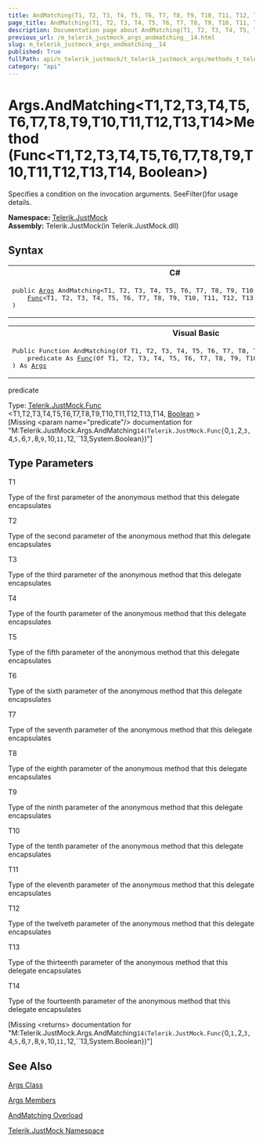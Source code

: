 ```yaml
---
title: AndMatching(T1, T2, T3, T4, T5, T6, T7, T8, T9, T10, T11, T12, T13, T14) Method (Func(T1, T2, T3, T4, T5, T6, T7, T8, T9, T10, T11, T12, T13, T14, Boolean))
page_title: AndMatching(T1, T2, T3, T4, T5, T6, T7, T8, T9, T10, T11, T12, T13, T14) Method (Func(T1, T2, T3, T4, T5, T6, T7, T8, T9, T10, T11, T12, T13, T14, Boolean)) | JustMock Documentation
description: Documentation page about AndMatching(T1, T2, T3, T4, T5, T6, T7, T8, T9, T10, T11, T12, T13, T14) Method (Func(T1, T2, T3, T4, T5, T6, T7, T8, T9, T10, T11, T12, T13, T14, Boolean)).
previous_url: /m_telerik_justmock_args_andmatching__14.html
slug: m_telerik_justmock_args_andmatching__14
published: True
fullPath: api/n_telerik_justmock/t_telerik_justmock_args/methods_t_telerik_justmock_args/overload_telerik_justmock_args_andmatching/m_telerik_justmock_args_andmatching__14
category: "api"
---
```


# Args.AndMatching&lt;T1,T2,T3,T4,T5,T6,T7,T8,T9,T10,T11,T12,T13,T14&gt;Method (Func&lt;T1,T2,T3,T4,T5,T6,T7,T8,T9,T10,T11,T12,T13,T14, Boolean&gt;)



Specifies a condition on the invocation arguments. SeeFilter()for usage details.


 **Namespace:**  [Telerik.JustMock](n_telerik_justmock) <br> **Assembly:** Telerik.JustMock(in Telerik.JustMock.dll)
## Syntax


<div id="syntaxCodeBlocks" class="code"><span codeLanguage="CSharp"><table><tr><th>C#</th></tr><tr><td><pre xml:space="preserve"><span class="keyword">public</span> <a href="T_Telerik_JustMock_Args.html">Args</a> <span class="identifier">AndMatching</span>&lt;T1, T2, T3, T4, T5, T6, T7, T8, T9, T10, T11, T12, T13, T14&gt;(
	<a href="T_Telerik_JustMock_Func_15.html">Func</a>&lt;T1, T2, T3, T4, T5, T6, T7, T8, T9, T10, T11, T12, T13, T14, <a href="https://msdn2.microsoft.com/en-us/library/a28wyd50" target="_blank">bool</a>&gt; <span class="parameter">predicate</span>
)
</pre></td></tr></table></span><span codeLanguage="VisualBasicDeclaration"><table><tr><th>Visual Basic</th></tr><tr><td><pre xml:space="preserve"><span class="keyword">Public</span> <span class="keyword">Function</span> <span class="identifier">AndMatching</span>(<span class="keyword">Of</span> T1, T2, T3, T4, T5, T6, T7, T8, T9, T10, T11, T12, T13, T14) ( _
	<span class="parameter">predicate</span> <span class="keyword">As</span> <a href="T_Telerik_JustMock_Func_15.html">Func</a>(<span class="keyword">Of</span> T1, T2, T3, T4, T5, T6, T7, T8, T9, T10, T11, T12, T13, T14, <a href="https://msdn2.microsoft.com/en-us/library/a28wyd50" target="_blank">Boolean</a>) _
) <span class="keyword">As</span> <a href="T_Telerik_JustMock_Args.html">Args</a></pre></td></tr></table></span></div>



predicate<br>


Type: [Telerik.JustMock.Func](t_telerik_justmock_func_15) &lt;T1,T2,T3,T4,T5,T6,T7,T8,T9,T10,T11,T12,T13,T14, [Boolean](a28wyd50) &gt;<br>
[Missing &lt;param name="predicate"/&gt; documentation for "M:Telerik.JustMock.Args.AndMatching``14(Telerik.JustMock.Func{``0,``1,``2,``3,``4,``5,``6,``7,``8,``9,``10,``11,``12,``13,System.Boolean})"]




## Type Parameters




T1<br>


Type of the first parameter of the anonymous method that this delegate encapsulates

T2<br>


Type of the second parameter of the anonymous method that this delegate encapsulates

T3<br>


Type of the third parameter of the anonymous method that this delegate encapsulates

T4<br>


Type of the fourth parameter of the anonymous method that this delegate encapsulates

T5<br>


Type of the fifth parameter of the anonymous method that this delegate encapsulates

T6<br>


Type of the sixth parameter of the anonymous method that this delegate encapsulates

T7<br>


Type of the seventh parameter of the anonymous method that this delegate encapsulates

T8<br>


Type of the eighth parameter of the anonymous method that this delegate encapsulates

T9<br>


Type of the ninth parameter of the anonymous method that this delegate encapsulates

T10<br>


Type of the tenth parameter of the anonymous method that this delegate encapsulates

T11<br>


Type of the eleventh parameter of the anonymous method that this delegate encapsulates

T12<br>


Type of the twelveth parameter of the anonymous method that this delegate encapsulates

T13<br>


Type of the thirteenth parameter of the anonymous method that this delegate encapsulates

T14<br>


Type of the fourteenth parameter of the anonymous method that this delegate encapsulates



[Missing &lt;returns&gt; documentation for "M:Telerik.JustMock.Args.AndMatching``14(Telerik.JustMock.Func{``0,``1,``2,``3,``4,``5,``6,``7,``8,``9,``10,``11,``12,``13,System.Boolean})"]


## See Also



 [Args Class](t_telerik_justmock_args) 

 [Args Members](allmembers_t_telerik_justmock_args) 

 [AndMatching Overload](overload_telerik_justmock_args_andmatching) 

 [Telerik.JustMock Namespace](n_telerik_justmock) 



